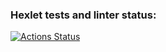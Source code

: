 ### Hexlet tests and linter status:
[![Actions Status](https://github.com/mkolotovich/php-project-9/actions/workflows/hexlet-check.yml/badge.svg)](https://github.com/mkolotovich/php-project-9/actions)